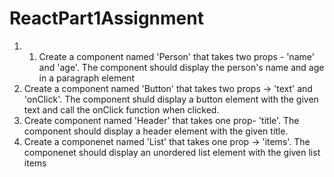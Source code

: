 # ReactPart1Assignment
1. 1. Create a component named 'Person' that takes two props - 'name' and 'age'. The component should display the person's name and age in a paragraph element
2. Create a component named 'Button' that takes two props -> 'text' and 'onClick'. The component shuld display a button element with the given text and call the onClick function when clicked.
3. Create component named 'Header' that takes one prop- 'title'. The component should display a header element with the given title.
4. Create a componenet named 'List' that takes one prop -> 'items'. The componenet should display an unordered list element with the given list items

